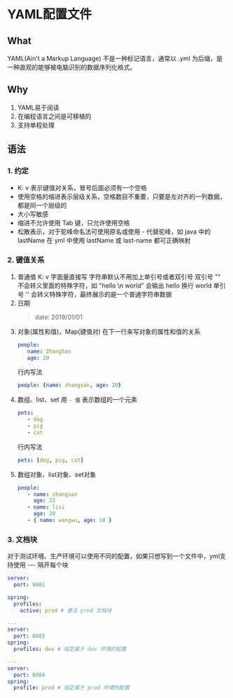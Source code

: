 # YAML配置文件

## What
YAML(Ain't a Markup Language) 不是一种标记语言，通常以 .yml 为后缀，是一种直观的能够被电脑识别的数据序列化格式。

## Why
1. YAML易于阅读
2. 在编程语言之间是可移植的
3. 支持单程处理

## 语法
### 1. 约定
* K: v 表示键值对关系，冒号后面必须有一个空格
* 使用空格的缩进表示层级关系，空格数目不重要，只要是左对齐的一列数据，都是同一个层级的
* 大小写敏感
* 缩进不允许使用 Tab 键，只允许使用空格
* 松散表示，对于驼峰命名法可使用原名或使用 - 代替驼峰，如 java 中的 lastName 在 yml 中使用 lastName 或 last-name 都可正确映射

### 2. 键值关系

1. 普通值
   K: v 字面量直接写
   字符串默认不用加上单引号或者双引号
   双引号 "" 不会转义里面的特殊字符，如 "hello \n world" 会输出 hello 换行 world
   单引号 '' 会转义特殊字符，最终展示的是一个普通字符串数据
2. 日期
   > date: 2019/01/01
3. 对象(属性和值)，Map(键值对)
   在下一行来写对象的属性和值的关系
   ``` yml
   people: 
      name: ZhangSan
      age: 20
   ```
   行内写法
   ``` yml
   people: {name: zhangsan, age: 20}
   ```
4. 数组、list、set
   用 `- 值` 表示数组的一个元素
   ``` yml
   pets: 
      - dog
      - pig
      - cat
   ```
   行内写法
   ``` yml
   pets: [dog, pig, cat]
   ```
5. 数组对象、list对象、set对象
   ``` yml
   people: 
      - name: zhangsan
        age: 22
      - name: lisi
        age: 20
      - { name: wangwu, age: 18 }
   ```

### 3. 文档块
对于测试环境、生产环境可以使用不同的配置，如果只想写到一个文件中，yml支持使用 --- 隔开每个块
``` yml
server: 
  port: 8081

spring:
  profiles:
    active: prod # 激活 prod 文档块

---
server: 
  port: 8083
spring: 
  profiles: dev # 指定属于 dev 环境的配置

---
server: 
  port: 8084
spring:
  profile: prod # 指定属于 prod 环境的配置
```
